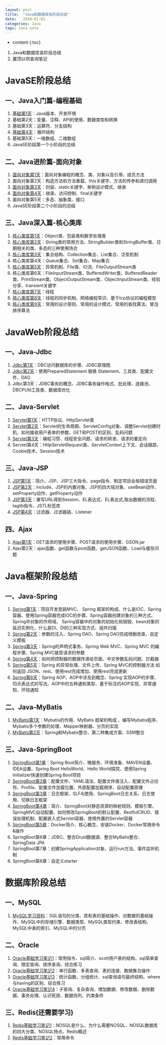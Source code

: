 ```yaml
---
layout: post
title:  "Java和数据库各阶段总结"
date:   2030-01-01
categories: Java
tags: Java note
---
```


* content
{:toc}

1. Java和数据库各阶段总结
2. 置顶以供查询笔记









# JavaSE阶段总结
## 一、Java入门篇-编程基础
1. [基础第1天](https://ttk1907.github.io/2019/10/16/xiongdihui-java-note-one/)：Java版本、开发环境
2. 基础第2天：变量、注释、API的使用、数据类型和转换
3. 基础第3天：运算符、分支结构
4. [基础第4天](https://ttk1907.github.io/2019/10/17/xiongdihui-java-note-two/)：循环结构
5. 基础第5天：一维数组、二维数组
6. JavaSE阶段第一个小阶段的总结

## 二、Java进阶篇-面向对象
1. [面向对象第1天](https://ttk1907.github.io/2019/10/18/xiongdihui-java-note-three/)：面向对象编程的概念、类、对象以及引用、成员方法
2. 面向对象第2天：构造方法和方法重载、this关键字、方法的传参和递归调用
3. [面向对象第3天](https://ttk1907.github.io/2019/10/21/xiongdihui-java-note-four/)：封装、static关键字、单例设计模式、继承
4. [面向对象第4天](https://ttk1907.github.io/2019/10/22/xiongdihui-java-note-five/)：继承、访问控制、final关键字
5. 面向对象第5天：多态、抽象类、接口
6. JavaSE阶段第二个小阶段的总结

## 三、Java深入篇-核心类库
1. [核心类库第1天](https://ttk1907.github.io/2019/10/23/xiongdihui-java-note-six/)：Object类、包装类和数学处理类
2. [核心类库第2天](https://ttk1907.github.io/2019/10/24/xiongdihui-java-note-seven/)：String类的常用方法、StringBuilder类和StringBuffer类、日期相关的类、多态的三种使用场合
3. [核心类库第3天](https://ttk1907.github.io/2019/10/25/xiongdihui-java-note-eight/)：集合结构、Collection集合、List集合、泛型机制
4. 核心类库第4天：Queue集合、Set集合、Map集合
5. [核心类库第5天](https://ttk1907.github.io/2019/10/28/xiongdihui-java-note-nine/)：异常机制、File类、IO流、FileOutputStream类
6. 核心类库第6天：FileInputStream类、BufferedWriter类、BufferedReader类、PrintStream类、ObjectOutputStream类、ObjectInputStream类、经验分享、transient关键字
7. [核心类库第7天](https://ttk1907.github.io/2019/10/29/xiongdihui-java-note-ten/)：线程
8. [核心类库第8天](https://ttk1907.github.io/2019/10/30/xiongdihui-java-note-eleven/)：线程的同步机制、网络编程常识、基于tcp协议的编程模型
9. [核心类库第9天](https://ttk1907.github.io/2019/10/31/xiongdihui-java-note-twelve/)：常用的设计原则、常用的设计模式、常用的查找算法、冒泡排序算法


# JavaWeb阶段总结
## 一、Java-Jdbc
1. [Jdbc第1天](https://ttk1907.github.io/2019/11/08/xiongdihui-java-database-one/)：DBC访问数据库的步骤、JDBC原理图
2. [Jdbc第2天](https://ttk1907.github.io/2019/11/11/xiongdihui-java-database-two/)：使用PreparedStatement 替换 Statement、工具类、配置文件、DAO
3. Jdbc第3天：JDBC事务的概念、JDBC事务操作格式、批处理、连接池、DBCPUtil工具类、数据库优化

## 二、Java-Servlet
1. [Servlet第1天](https://ttk1907.github.io/2019/11/13/xiongdihui-java-servlet-one/)：HTTP协议、HttpServlet类
2. [Servlet第2天](https://ttk1907.github.io/2019/11/14/xiongdihui-java-servlet-two/)：Servlet的生命周期、ServletConfig对象、调整Servlet创建时机、如何接收用户表单的参数、GET和POST的区别、乱码问题
3. [Servlet第3天](https://ttk1907.github.io/2019/11/15/xiongdihui-java-servlet-three/)：编程习惯、线程安全问题、请求的转发、请求的重定向
4. Servlet第4天：HttpServletRequest类、ServletContext上下文、会话跟踪、Cookie技术、Session技术

## 三、Java-JSP
1. [JSP第1天](https://ttk1907.github.io/2019/11/18/xiongdihui-java-JSP-one/)：简介、JSP、JSP三大指令、page指令、制定项目全局错误页面
2. [JSP第2天](https://ttk1907.github.io/2019/11/19/xiongdihui-java-JSP-two/)：include、JSP的内置对象、JSP的四大域对象、useBean动作、setProperty动作、getProperty动作
3. [JSP第3天](https://ttk1907.github.io/2019/11/20/xiongdihui-java-JSP-three/)：重写URL得到Session、EL表达式、EL表达式,取出数据的流程、taglib指令、JSTL标签库
4. [JSP第4天](https://ttk1907.github.io/2019/11/21/xiongdihui-java-JSP-four/)：过滤器、过滤器链、Listener

## 四、Ajax
1. [Ajax第1天](https://ttk1907.github.io/2019/11/22/xiongdihui-java-Ajax-one/)：GET请求的使用步骤、POST请求的使用步骤、GSON.jar
2. Ajax第2天：ajax函数、get函数与post函数、getJSON函数、Load与缓存问题


# Java框架阶段总结
## 一、Java-Spring
1. [Spring第1天](https://ttk1907.github.io/2019/11/25/xiongdihui-java-Spring-one/)：项目开发思路MVC、
Spring 框架的构成、什么是IOC、Spring 容器、使用Spring容器完成IOC的步骤、Spring容器创建对象的三种方式、Spring中对象的作用域、
Spring容器中的对象的初始化和销毁、bean对象的延迟实例化、什么是DI、DI的三种实现方式、组件扫描
2. [Spring第2天](https://ttk1907.github.io/2019/11/26/xiongdihui-java-Spring-two/)：参数的注入、Spring DAO、Spring DAO完成增删改查、自定义模板
3. [Spring第3天](https://ttk1907.github.io/2019/11/27/xiongdihui-java-Spring-three/)：Spring的声明式事务、Spring Web MVC、Spring MVC 的编程步骤、Spring MVC接受请求的参数
4. [Spring第4天](https://ttk1907.github.io/2019/11/28/xiongdihui-java-Spring-four/)：如何把控制器的数据传递给页面、中文参数乱码问题、拦截器
5. [Spring第5天](https://ttk1907.github.io/2019/11/29/xiongdihui-java-Spring-five/)：Spring 的异常处理、文件上传、Spring MVC的控制器方法 如何返回 JSON、rest、使用rest完成增加、使用rest完成更新
6. [Spring第6天](https://ttk1907.github.io/2019/12/02/xiongdihui-java-Spring-six/)：Spring AOP、AOP中涉及到概念、Spring 实现AOP的步骤、切点表达式的写法、AOP中的五种通知类型、基于标注的AOP实现、异常通知、环绕通知

## 二、Java-MyBatis
1. [MyBatis第1天](https://ttk1907.github.io/2019/12/03/xiongdihui-java-MyBatis-one/)：Mybatis的作用、MyBatis 框架的构成 、编写Mybatis程序、Mybatis多个参数的处理、Mapper映射器、分页的实现
2. [MyBatis第2天](https://ttk1907.github.io/2019/12/04/xiongdihui-java-MyBatis-two/)：Spring和Mybatis整合、第二种集成方案、SSM整合

## 三、Java-SpringBoot
1. [SpringBoot第1章](https://ttk1907.github.io/2019/12/06/xiongdihui-java-SpringBoot-one/)：Spring Boot简介、微服务、环境准备、MAVEN设置、IDEA设置、Spring Boot HelloWorld、Hello World探究、使用Spring Initializer快速创建Spring Boot项目
2. [SpringBoot第2章](https://ttk1907.github.io/2019/12/07/xiongdihui-java-SpringBoot-two/)：配置文件、YAML语法、配置文件值注入、配置文件占位符、Profile、配置文件加载位置、外部配置加载顺序、自动配置原理
3. [SpringBoot第3章](https://ttk1907.github.io/2019/12/08/xiongdihui-java-SpringBoot-three/)：日志框架、SLF4j使用、SpringBoot日志关系、日志使用、切换日志框架
4. [SpringBoot第4章](https://ttk1907.github.io/2019/12/09/xiongdihui-java-SpringBoot-four/)：简介、SpringBoot对静态资源的映射规则、模板引擎、SpringMVC自动配置、如何修改SpringBoot的默认配置、RestfulCRUD、错误处理机制、配置嵌入式Servlet容器、使用外置的Servlet容器
5. [SpringBoot第5章](https://ttk1907.github.io/2019/12/12/xiongdihui-java-SpringBoot-five/)：Docker简介、核心概念、安装Docker、Docker常用命令&操作
6. SpringBoot第6章：JDBC、整合Druid数据源、整合MyBatis整合、SpringData JPA
7. SpringBoot第7章：创建SpringApplication对象、运行run方法、事件监听机制
8. SpringBoot第8章：自定义starter

# 数据库阶段总结
## 一、MySQL
1. [MySQL学习资料](https://ttk1907.github.io/2019/09/27/xiongdihui-Mysql-note/)：SQL语句的分类、库和表的基础操作、对数据的基础操作、MySQL中的存储引擎、数据类型、MySQL类型约束、修改表结构、MySQL中表的索引、MySQL中的分页

## 二、Oracle
1. [Oracle基础学习笔记1](https://ttk1907.github.io/2019/10/08/xiongdihui-oracle-note-one/)：常用指令、sql简介、scott用户表的结构、sql简单查询、限定查询、排序查询、综合练习
2. [Oracle基础学习笔记2](https://ttk1907.github.io/2019/10/09/xiongdihui-oracle-note-two/)：单行函数、多表查询、表的连接、数据集合操作
3. [Oracle基础学习笔记3](https://ttk1907.github.io/2019/10/10/xiongdihui-oracle-note-three/)：统计函数、分组统计、sql查询语句最终结构、where与having的区别、综合练习
4. [Oracle基础学习笔记4](https://ttk1907.github.io/2019/10/11/xiongdihui-oracle-note-four/)：子查询、复杂查询、增加数据、修改数据、删除数据、事务处理、认识死锁、数据伪列、约束条件

## 三、Redis(还需要学习)
1. [Redis基础学习笔记1](https://ttk1907.github.io/2019/10/14/xiongdihui-redis-note-one/)：NOSQL是什么、为什么需要NOSQL、NOSQL数据库的四大分类、NOSQL特点、Redis概述
2. [Redis基础学习笔记2](https://ttk1907.github.io/2019/10/15/xiongdihui-redis-note-two/)：常用命令


